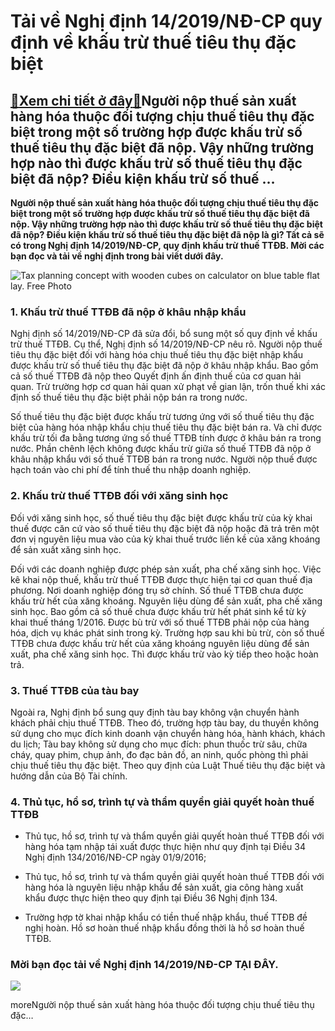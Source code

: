 Tải về Nghị định 14/2019/NĐ-CP quy định về khấu trừ thuế tiêu thụ đặc biệt
==========================================================================

[:gift:Xem chi tiết ở đây:gift:](https://hddtvn.com/tai-ve-nghi-dinh-14-2019-nd-cp-quy-dinh-ve-khau-tru-thue-tieu-thu-dac-biet/)Người nộp thuế sản xuất hàng hóa thuộc đối tượng chịu thuế tiêu thụ đặc biệt trong một số trường hợp được khấu trừ số thuế tiêu thụ đặc biệt đã nộp. Vậy những trường hợp nào thì được khấu trừ số thuế tiêu thụ đặc biệt đã nộp? Điều kiện khấu trừ số thuế …
--------------------------------------------------------------------------------------------------------------------------------------------------------------------------------------------------------------------------------------------------------------

**Người nộp thuế sản xuất hàng hóa thuộc đối tượng chịu thuế tiêu thụ đặc biệt trong một số trường hợp được khấu trừ số thuế tiêu thụ đặc biệt đã nộp. Vậy những trường hợp nào thì được khấu trừ số thuế tiêu thụ đặc biệt đã nộp? Điều kiện khấu trừ số thuế tiêu thụ đặc biệt đã nộp là gì? Tất cả sẽ có trong Nghị định 14/2019/NĐ-CP, quy định khấu trừ thuế TTĐB. Mời các bạn đọc và tải về nghị định trong bài viết dưới đây.**


![Tax planning concept with wooden cubes on calculator on blue table flat lay. Free Photo](https://hddtvn.com/wp-content/uploads/2021/01/tax-planning-concept-with-wooden-cubes-calculator-blue-table-flat-lay_176474-9519.jpg)


### 1. Khấu trừ thuế TTĐB đã nộp ở khâu nhập khẩu


Nghị định số 14/2019/NĐ-CP đã sửa đổi, bổ sung một số quy định về khấu trừ thuế TTĐB. Cụ thể, Nghị định số 14/2019/NĐ-CP nêu rõ. Người nộp thuế tiêu thụ đặc biệt đối với hàng hóa chịu thuế tiêu thụ đặc biệt nhập khẩu được khấu trừ số thuế tiêu thụ đặc biệt đã nộp ở khâu nhập khẩu. Bao gồm cả số thuế TTĐB đã nộp theo Quyết định ấn định thuế của cơ quan hải quan. Trừ trường hợp cơ quan hải quan xử phạt về gian lận, trốn thuế khi xác định số thuế tiêu thụ đặc biệt phải nộp bán ra trong nước.


Số thuế tiêu thụ đặc biệt được khấu trừ tương ứng với số thuế tiêu thụ đặc biệt của hàng hóa nhập khẩu chịu thuế tiêu thụ đặc biệt bán ra. Và chỉ được khấu trừ tối đa bằng tương ứng số thuế TTĐB tính được ở khâu bán ra trong nước. Phần chênh lệch không được khấu trừ giữa số thuế TTĐB đã nộp ở khâu nhập khẩu với số thuế TTĐB bán ra trong nước. Người nộp thuế được hạch toán vào chi phí để tính thuế thu nhập doanh nghiệp.


### 2. Khấu trừ thuế TTĐB đối với xăng sinh học


Đối với xăng sinh học, số thuế tiêu thụ đặc biệt được khấu trừ của kỳ khai thuế được căn cứ vào số thuế tiêu thụ đặc biệt đã nộp hoặc đã trả trên một đơn vị nguyên liệu mua vào của kỳ khai thuế trước liền kề của xăng khoáng để sản xuất xăng sinh học.


Đối với các doanh nghiệp được phép sản xuất, pha chế xăng sinh học. Việc kê khai nộp thuế, khấu trừ thuế TTĐB được thực hiện tại cơ quan thuế địa phương. Nơi doanh nghiệp đóng trụ sở chính. Số thuế TTĐB chưa được khấu trừ hết của xăng khoáng. Nguyên liệu dùng để sản xuất, pha chế xăng sinh học. Bao gồm cả số thuế chưa được khấu trừ hết phát sinh kể từ kỳ khai thuế tháng 1/2016. Được bù trừ với số thuế TTĐB phải nộp của hàng hóa, dịch vụ khác phát sinh trong kỳ. Trường hợp sau khi bù trừ, còn số thuế TTĐB chưa được khấu trừ hết của xăng khoáng nguyên liệu dùng để sản xuất, pha chế xăng sinh học. Thì được khấu trừ vào kỳ tiếp theo hoặc hoàn trả.


### 3. Thuế TTĐB của tàu bay


Ngoài ra, Nghị định bổ sung quy định tàu bay không vận chuyển hành khách phải chịu thuế TTĐB. Theo đó, trường hợp tàu bay, du thuyền không sử dụng cho mục đích kinh doanh vận chuyển hàng hóa, hành khách, khách du lịch; Tàu bay không sử dụng cho mục đích: phun thuốc trừ sâu, chữa cháy, quay phim, chụp ảnh, đo đạc bản đồ, an ninh, quốc phòng thì phải chịu thuế tiêu thụ đặc biệt. Theo quy định của Luật Thuế tiêu thụ đặc biệt và hướng dẫn của Bộ Tài chính.


### 4. Thủ tục, hồ sơ, trình tự và thẩm quyền giải quyết hoàn thuế TTĐB




* Thủ tục, hồ sơ, trình tự và thẩm quyền giải quyết hoàn thuế TTĐB đối với hàng hóa tạm nhập tái xuất được thực hiện như quy định tại Điều 34 Nghị định 134/2016/NĐ-CP ngày 01/9/2016;

* Thủ tục, hồ sơ, trình tự và thẩm quyền giải quyết hoàn thuế TTĐB đối với hàng hóa là nguyên liệu nhập khẩu để sản xuất, gia công hàng xuất khẩu được thực hiện theo quy định tại Điều 36 Nghị định 134.

* Trường hợp tờ khai nhập khẩu có tiền thuế nhập khẩu, thuế TTĐB đề nghị hoàn. Hồ sơ hoàn thuế nhập khẩu đồng thời là hồ sơ hoàn thuế TTĐB.



### Mời bạn đọc tải về Nghị định 14/2019/NĐ-CP TẠI ĐÂY.


![](https://hddtvn.com/wp-content/uploads/2021/01/lNarzFU.png)


moreNgười nộp thuế sản xuất hàng hóa thuộc đối tượng chịu thuế tiêu thụ đặc…


